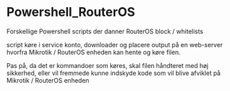 # Powershell_RouterOS
Forskellige Powershell scripts der danner RouterOS block / whitelists

script køre i service konto, downloader og placere output på en web-server hvorfra Mikrotik / RouterOS enheden kan hente og køre filen.

Pas på, da det er kommandoer som køres, skal filen håndteret med høj sikkerhed, eller vil fremmede kunne indskyde kode som vil blive 
afviklet på Mikrotik / RouterOS enheden

